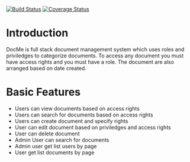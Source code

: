 [![Build Status](https://travis-ci.org/omedale/DOCME-with-RAILS.svg?branch=setup-ci)](https://travis-ci.org/omedale/DOCME-with-RAILS)
[![Coverage Status](https://coveralls.io/repos/github/omedale/DOCME-with-RAILS/badge.svg?branch=fix-coveralls)](https://coveralls.io/github/omedale/DOCME-with-RAILS?branch=fix-coveralls)
# Introduction
DocMe is full stack document management system which uses roles and priviledges to categorize documents. To access any document you must have access rights and you must have a role. The document are also arranged based on date created.

# Basic Features
<ul>
<li>Users can view documents based on access rights</li>
<li>Users can search for documents based on access rights</li>
<li>Users can create document and specify rights</li>
<li>User can edit document based on priviledges and access rights</li>
<li>User can delete document</li>
<li>Admin User can search for documents</li>
<li>Admin user get list users by page</li>
<li>User get list documents by page</li>
</ul>
